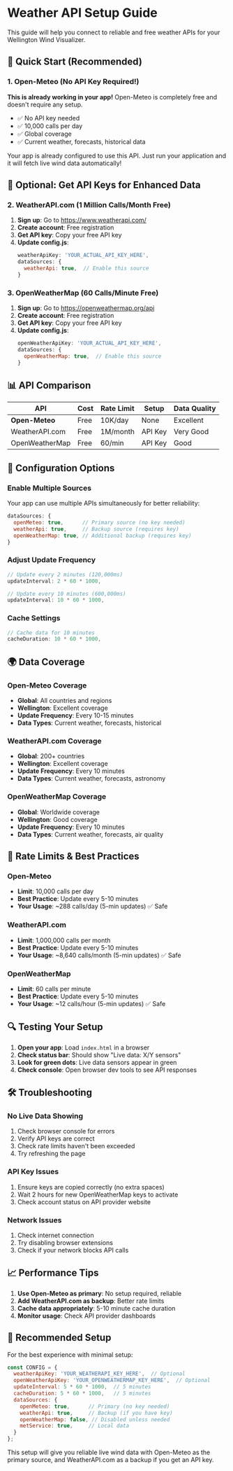 # Weather API Setup Guide

This guide will help you connect to reliable and free weather APIs for your Wellington Wind Visualizer.

## 🚀 Quick Start (Recommended)

### 1. Open-Meteo (No API Key Required!)
**This is already working in your app!** Open-Meteo is completely free and doesn't require any setup.

- ✅ No API key needed
- ✅ 10,000 calls per day
- ✅ Global coverage
- ✅ Current weather, forecasts, historical data

Your app is already configured to use this API. Just run your application and it will fetch live wind data automatically!

## 🔑 Optional: Get API Keys for Enhanced Data

### 2. WeatherAPI.com (1 Million Calls/Month Free)

1. **Sign up**: Go to https://www.weatherapi.com/
2. **Create account**: Free registration
3. **Get API key**: Copy your free API key
4. **Update config.js**:
   ```javascript
   weatherApiKey: 'YOUR_ACTUAL_API_KEY_HERE',
   dataSources: {
     weatherApi: true,  // Enable this source
   }
   ```

### 3. OpenWeatherMap (60 Calls/Minute Free)

1. **Sign up**: Go to https://openweathermap.org/api
2. **Create account**: Free registration
3. **Get API key**: Copy your free API key
4. **Update config.js**:
   ```javascript
   openWeatherApiKey: 'YOUR_ACTUAL_API_KEY_HERE',
   dataSources: {
     openWeatherMap: true,  // Enable this source
   }
   ```

## 📊 API Comparison

| API | Cost | Rate Limit | Setup | Data Quality |
|-----|------|------------|-------|--------------|
| **Open-Meteo** | Free | 10K/day | None | Excellent |
| WeatherAPI.com | Free | 1M/month | API Key | Very Good |
| OpenWeatherMap | Free | 60/min | API Key | Good |

## 🔧 Configuration Options

### Enable Multiple Sources
Your app can use multiple APIs simultaneously for better reliability:

```javascript
dataSources: {
  openMeteo: true,      // Primary source (no key needed)
  weatherApi: true,     // Backup source (requires key)
  openWeatherMap: true, // Additional backup (requires key)
}
```

### Adjust Update Frequency
```javascript
// Update every 2 minutes (120,000ms)
updateInterval: 2 * 60 * 1000,

// Update every 10 minutes (600,000ms)
updateInterval: 10 * 60 * 1000,
```

### Cache Settings
```javascript
// Cache data for 10 minutes
cacheDuration: 10 * 60 * 1000,
```

## 🌍 Data Coverage

### Open-Meteo Coverage
- **Global**: All countries and regions
- **Wellington**: Excellent coverage
- **Update Frequency**: Every 10-15 minutes
- **Data Types**: Current weather, forecasts, historical

### WeatherAPI.com Coverage
- **Global**: 200+ countries
- **Wellington**: Excellent coverage
- **Update Frequency**: Every 10 minutes
- **Data Types**: Current weather, forecasts, astronomy

### OpenWeatherMap Coverage
- **Global**: Worldwide coverage
- **Wellington**: Good coverage
- **Update Frequency**: Every 10 minutes
- **Data Types**: Current weather, forecasts, air quality

## 🚨 Rate Limits & Best Practices

### Open-Meteo
- **Limit**: 10,000 calls per day
- **Best Practice**: Update every 5-10 minutes
- **Your Usage**: ~288 calls/day (5-min updates) ✅ Safe

### WeatherAPI.com
- **Limit**: 1,000,000 calls per month
- **Best Practice**: Update every 5-10 minutes
- **Your Usage**: ~8,640 calls/month (5-min updates) ✅ Safe

### OpenWeatherMap
- **Limit**: 60 calls per minute
- **Best Practice**: Update every 5-10 minutes
- **Your Usage**: ~12 calls/hour (5-min updates) ✅ Safe

## 🔍 Testing Your Setup

1. **Open your app**: Load `index.html` in a browser
2. **Check status bar**: Should show "Live data: X/Y sensors"
3. **Look for green dots**: Live data sensors appear in green
4. **Check console**: Open browser dev tools to see API responses

## 🛠️ Troubleshooting

### No Live Data Showing
1. Check browser console for errors
2. Verify API keys are correct
3. Check rate limits haven't been exceeded
4. Try refreshing the page

### API Key Issues
1. Ensure keys are copied correctly (no extra spaces)
2. Wait 2 hours for new OpenWeatherMap keys to activate
3. Check account status on API provider website

### Network Issues
1. Check internet connection
2. Try disabling browser extensions
3. Check if your network blocks API calls

## 📈 Performance Tips

1. **Use Open-Meteo as primary**: No setup required, reliable
2. **Add WeatherAPI.com as backup**: Better rate limits
3. **Cache data appropriately**: 5-10 minute cache duration
4. **Monitor usage**: Check API provider dashboards

## 🎯 Recommended Setup

For the best experience with minimal setup:

```javascript
const CONFIG = {
  weatherApiKey: 'YOUR_WEATHERAPI_KEY_HERE',  // Optional
  openWeatherApiKey: 'YOUR_OPENWEATHERMAP_KEY_HERE',  // Optional
  updateInterval: 5 * 60 * 1000,  // 5 minutes
  cacheDuration: 5 * 60 * 1000,   // 5 minutes
  dataSources: {
    openMeteo: true,      // Primary (no key needed)
    weatherApi: true,     // Backup (if you have key)
    openWeatherMap: false, // Disabled unless needed
    metService: true,     // Local data
  }
};
```

This setup will give you reliable live wind data with Open-Meteo as the primary source, and WeatherAPI.com as a backup if you get an API key. 